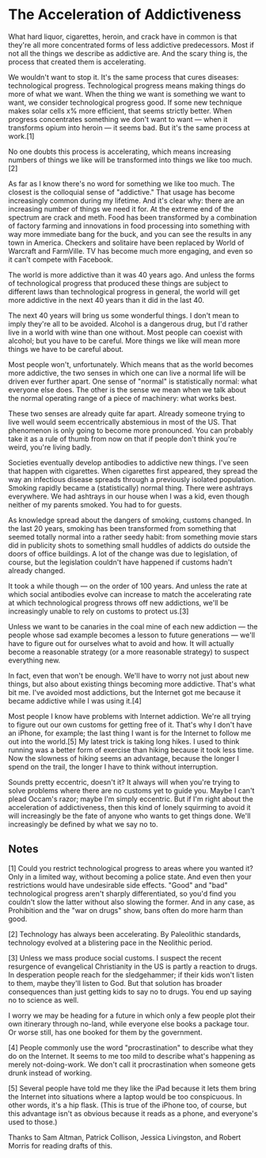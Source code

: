 # The Acceleration of Addictiveness

What hard liquor, cigarettes, heroin, and crack have in common is
that they're all more concentrated forms of less addictive predecessors.
Most if not all the things we describe as addictive are. And the
scary thing is, the process that created them is accelerating.

We wouldn't want to stop it. It's the same process that cures
diseases: technological progress. Technological progress means
making things do more of what we want. When the thing we want is
something we want to want, we consider technological progress good.
If some new technique makes solar cells x% more efficient, that
seems strictly better. When progress concentrates something we
don't want to want — when it transforms opium into heroin — it seems
bad. But it's the same process at work.[1]

No one doubts this process is accelerating, which means increasing
numbers of things we like will be transformed into things we like
too much.[2]

As far as I know there's no word for something we like too much.
The closest is the colloquial sense of "addictive." That usage has
become increasingly common during my lifetime. And it's clear why:
there are an increasing number of things we need it for. At the
extreme end of the spectrum are crack and meth. Food has been
transformed by a combination of factory farming and innovations in
food processing into something with way more immediate bang for the
buck, and you can see the results in any town in America. Checkers
and solitaire have been replaced by World of Warcraft and FarmVille.
TV has become much more engaging, and even so it can't compete
with Facebook.

The world is more addictive than it was 40 years ago. And unless
the forms of technological progress that produced these things are
subject to different laws than technological progress in general,
the world will get more addictive in the next 40 years than it did
in the last 40.

The next 40 years will bring us some wonderful things. I don't
mean to imply they're all to be avoided. Alcohol is a dangerous
drug, but I'd rather live in a world with wine than one without.
Most people can coexist with alcohol; but you have to be careful.
More things we like will mean more things we have to be careful
about.

Most people won't, unfortunately. Which means that as the world
becomes more addictive, the two senses in which one can live a
normal life will be driven ever further apart. One sense of "normal"
is statistically normal: what everyone else does. The other is the
sense we mean when we talk about the normal operating range of a
piece of machinery: what works best.

These two senses are already quite far apart. Already someone
trying to live well would seem eccentrically abstemious in most of
the US. That phenomenon is only going to become more pronounced.
You can probably take it as a rule of thumb from now on that if
people don't think you're weird, you're living badly.

Societies eventually develop antibodies to addictive new things.
I've seen that happen with cigarettes. When cigarettes first
appeared, they spread the way an infectious disease spreads through
a previously isolated population. Smoking rapidly became a
(statistically) normal thing. There were ashtrays everywhere. We
had ashtrays in our house when I was a kid, even though neither of
my parents smoked. You had to for guests.

As knowledge spread about the dangers of smoking, customs changed.
In the last 20 years, smoking has been transformed from something
that seemed totally normal into a rather seedy habit: from something
movie stars did in publicity shots to something small huddles of
addicts do outside the doors of office buildings. A lot of the
change was due to legislation, of course, but the legislation
couldn't have happened if customs hadn't already changed.

It took a while though — on the order of 100 years. And unless the
rate at which social antibodies evolve can increase to match the
accelerating rate at which technological progress throws off new
addictions, we'll be increasingly unable to rely on customs to
protect us.[3]

Unless we want to be canaries in the coal mine
of each new addiction — the people whose sad example becomes a
lesson to future generations — we'll have to figure out for ourselves
what to avoid and how. It will actually become a reasonable strategy
(or a more reasonable strategy) to suspect everything new.

In fact, even that won't be enough. We'll have to worry not just
about new things, but also about existing things becoming more
addictive. That's what bit me. I've avoided most addictions, but
the Internet got me because it became addictive while I was using
it.[4]

Most people I know have problems with Internet addiction. We're
all trying to figure out our own customs for getting free of it.
That's why I don't have an iPhone, for example; the last thing I
want is for the Internet to follow me out into the world.[5]
My latest trick is taking long hikes. I used to think running was a
better form of exercise than hiking because it took less time. Now
the slowness of hiking seems an advantage, because the longer I
spend on the trail, the longer I have to think without interruption.

Sounds pretty eccentric, doesn't it? It always will when you're
trying to solve problems where there are no customs yet to guide
you. Maybe I can't plead Occam's razor; maybe I'm simply eccentric.
But if I'm right about the acceleration of addictiveness, then this
kind of lonely squirming to avoid it will increasingly be the fate
of anyone who wants to get things done. We'll increasingly be
defined by what we say no to.

## Notes

[1]
Could you restrict technological progress to areas where you
wanted it? Only in a limited way, without becoming a police state.
And even then your restrictions would have undesirable side effects.
"Good" and "bad" technological progress aren't sharply differentiated,
so you'd find you couldn't slow the latter without also slowing the
former. And in any case, as Prohibition and the "war on drugs"
show, bans often do more harm than good.

[2]
Technology has always been accelerating. By Paleolithic
standards, technology evolved at a blistering pace in the Neolithic
period.

[3]
Unless we mass produce social customs. I suspect the recent
resurgence of evangelical Christianity in the US is partly a reaction
to drugs. In desperation people reach for the sledgehammer; if
their kids won't listen to them, maybe they'll listen to God. But
that solution has broader consequences than just getting kids to
say no to drugs. You end up saying no to science as well.

I worry we may be heading for a future in which only a few people
plot their own itinerary through no-land, while everyone else books
a package tour. Or worse still, has one booked for them by the
government.

[4]
People commonly use the word "procrastination" to describe
what they do on the Internet. It seems to me too mild to describe
what's happening as merely not-doing-work. We don't call it
procrastination when someone gets drunk instead of working.

[5]
Several people have told me they like the iPad because it
lets them bring the Internet into situations where a laptop would
be too conspicuous. In other words, it's a hip flask. (This is
true of the iPhone too, of course, but this advantage isn't as
obvious because it reads as a phone, and everyone's used to those.)

Thanks to Sam Altman, Patrick Collison, Jessica Livingston, and
Robert Morris for reading drafts of this.